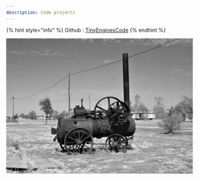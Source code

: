 ```yaml
---
description: Code projects
---
```


{% hint style="info" %}
Github : [TinyEnginesCode](https://github.com/tiny-engines-code)
{% endhint %}

![](.gitbook/assets/oldtrain.jpg)

